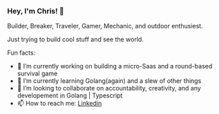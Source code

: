 ### Hey, I'm Chris! 👋

Builder, Breaker, Traveler, Gamer, Mechanic, and outdoor enthusiest.

Just trying to build cool stuff and see the world.

Fun facts: 
  - 🔭 I’m currently working on building a micro-Saas and a round-based survival game 
  - 🌱 I’m currently learning Golang(again) and a slew of other things
  - 👯 I’m looking to collaborate on accountability, creativity, and any developement in Golang | Typescript
  - 📫 How to reach me: [Linkedin](https://linkedin.com/in/csgado)
